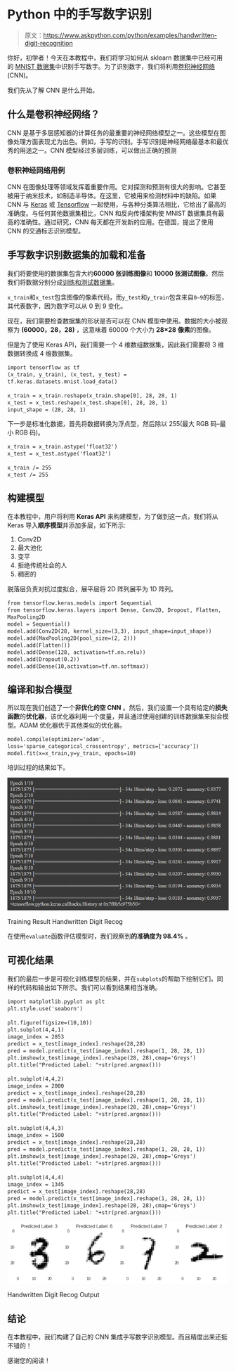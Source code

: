 # Python 中的手写数字识别

> 原文：<https://www.askpython.com/python/examples/handwritten-digit-recognition>

你好，初学者！今天在本教程中，我们将学习如何从 sklearn 数据集中已经可用的 [MNIST 数据集](https://www.askpython.com/python/examples/load-and-plot-mnist-dataset-in-python)中识别手写数字。为了识别数字，我们将利用[卷积神经网络](https://www.askpython.com/python/examples/relu-function) (CNN)。

我们先从了解 CNN 是什么开始。

## 什么是卷积神经网络？

CNN 是基于多层感知器的计算任务的最重要的神经网络模型之一。这些模型在图像处理方面表现尤为出色。例如，手写的识别。手写识别是神经网络最基本和最优秀的用途之一。CNN 模型经过多层训练，可以做出正确的预测

### 卷积神经网络用例

CNN 在图像处理等领域发挥着重要作用。它对探测和预测有很大的影响。它甚至被用于纳米技术，如制造半导体。在这里，它被用来检测材料中的缺陷。如果 CNN 与 [Keras](https://www.askpython.com/python/examples/handling-large-datasets-machine-learning) 或 [Tensorflow](https://www.askpython.com/python-modules/saving-loading-models-tensorflow) 一起使用，与各种分类算法相比，它给出了最高的准确度。与任何其他数据集相比，CNN 和反向传播架构使 MNIST 数据集具有最高的准确性。通过研究，CNN 每天都在开发新的应用。在德国，提出了使用 CNN 的交通标志识别模型。

## 手写数字识别数据集的加载和准备

我们将要使用的数据集包含大约**60000 张训练图像**和 **10000 张测试图像**。然后我们将数据分别分成[训练和测试数据集](https://www.askpython.com/python/examples/split-data-training-and-testing-set)。

`x_train`和`x_test`包含图像的像素代码，而`y_test`和`y_train`包含来自`0–9`的标签，其代表数字，因为数字可以从 0 到 9 变化。

现在，我们需要检查数据集的形状是否可以在 CNN 模型中使用。数据的大小被观察为 **(60000，28，28)** ，这意味着 60000 个大小为 **28×28** **像素**的图像。

但是为了使用 Keras API，我们需要一个 4 维数组数据集，因此我们需要将 3 维数据转换成 4 维数据集。

```
import tensorflow as tf
(x_train, y_train), (x_test, y_test) = tf.keras.datasets.mnist.load_data()

x_train = x_train.reshape(x_train.shape[0], 28, 28, 1)
x_test = x_test.reshape(x_test.shape[0], 28, 28, 1)
input_shape = (28, 28, 1)

```

下一步是标准化数据，首先将数据转换为浮点型，然后除以 255(最大 RGB 码–最小 RGB 码)。

```
x_train = x_train.astype('float32')
x_test = x_test.astype('float32')

x_train /= 255
x_test /= 255

```

## 构建模型

在本教程中，用户将利用 **Keras API** 来构建模型，为了做到这一点，我们将从 Keras 导入**顺序模型**并添加多层，如下所示:

1.  Conv2D
2.  最大池化
3.  变平
4.  拒绝传统社会的人
5.  稠密的

脱落层负责对抗过度拟合，展平层将 2D 阵列展平为 1D 阵列。

```
from tensorflow.keras.models import Sequential
from tensorflow.keras.layers import Dense, Conv2D, Dropout, Flatten, MaxPooling2D
model = Sequential()
model.add(Conv2D(28, kernel_size=(3,3), input_shape=input_shape))
model.add(MaxPooling2D(pool_size=(2, 2)))
model.add(Flatten())
model.add(Dense(128, activation=tf.nn.relu))
model.add(Dropout(0.2))
model.add(Dense(10,activation=tf.nn.softmax))

```

## **编译和拟合模型**

所以现在我们创造了一个**非优化的空 CNN** 。然后，我们设置一个具有给定的**损失函数**的**优化器**，该优化器利用一个度量，并且通过使用创建的训练数据集来拟合模型。ADAM 优化器优于其他类似的优化器。

```
model.compile(optimizer='adam', loss='sparse_categorical_crossentropy', metrics=['accuracy'])
model.fit(x=x_train,y=y_train, epochs=10)

```

培训过程的结果如下。

![Training Result Handwritten Digit Recog](img/95e653d97d39afe01cbce634d1ad67ae.png)

Training Result Handwritten Digit Recog

在使用`evaluate`函数评估模型时，我们观察到**的准确度为 98.4%** 。

## 可视化结果

我们的最后一步是可视化训练模型的结果，并在`subplots`的帮助下绘制它们。同样的代码和输出如下所示。我们可以看到结果相当准确。

```
import matplotlib.pyplot as plt
plt.style.use('seaborn')

plt.figure(figsize=(10,10))
plt.subplot(4,4,1)
image_index = 2853
predict = x_test[image_index].reshape(28,28)
pred = model.predict(x_test[image_index].reshape(1, 28, 28, 1))
plt.imshow(x_test[image_index].reshape(28, 28),cmap='Greys')
plt.title("Predicted Label: "+str(pred.argmax()))

plt.subplot(4,4,2)
image_index = 2000
predict = x_test[image_index].reshape(28,28)
pred = model.predict(x_test[image_index].reshape(1, 28, 28, 1))
plt.imshow(x_test[image_index].reshape(28, 28),cmap='Greys')
plt.title("Predicted Label: "+str(pred.argmax()))

plt.subplot(4,4,3)
image_index = 1500
predict = x_test[image_index].reshape(28,28)
pred = model.predict(x_test[image_index].reshape(1, 28, 28, 1))
plt.imshow(x_test[image_index].reshape(28, 28),cmap='Greys')
plt.title("Predicted Label: "+str(pred.argmax()))

plt.subplot(4,4,4)
image_index = 1345
predict = x_test[image_index].reshape(28,28)
pred = model.predict(x_test[image_index].reshape(1, 28, 28, 1))
plt.imshow(x_test[image_index].reshape(28, 28),cmap='Greys')
plt.title("Predicted Label: "+str(pred.argmax()))

```

![Handwritten Digit Recog Output](img/06a533d2695ed1e539e3a66075431197.png)

Handwritten Digit Recog Output

## 结论

在本教程中，我们构建了自己的 CNN 集成手写数字识别模型。而且精度出来还挺不错的！

感谢您的阅读！